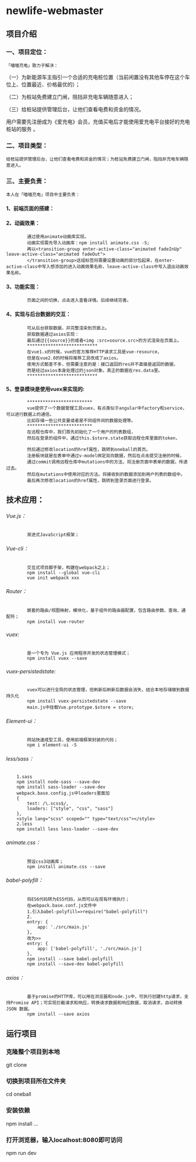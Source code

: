 # newlife-webmaster

##  项目介绍
### 一、项目定位：
	「喵喵充电」致力于解决：

（一）为新能源车主指引一个合适的充电桩位置（当前闲置没有其他车停在这个车位上、位置最近、价格最优的）；

（二）为桩站免费建立门闸，阻挡非充电车辆随意进入；

（三）给桩站提供管理后台，让他们查看电费和资金的情况。

用户需要先注册成为《爱充电》会员，充值买电后才能使用爱充电平台接好的充电桩站的服务 。
### 二、项目类型：
    给桩站提供管理后台，让他们查看电费和资金的情况；为桩站免费建立门闸，阻挡非充电车辆随意进入。
### 三、主要负责：
    本人在「喵喵充电」项目中主要负责：
####    1、前端页面的搭建：
			 
####    2、动画效果：
			通过使用animate动画库实现。
            动画实现需先导入动画库：npm install animate.css -S;
            再以<transition-group enter-active-class="animated fadeInUp" leave-active-class="animated fadeOut">
            </transition-group>这组标签将需要设置动画的部分包起来，在enter-active-class中写入想添加的进入动画效果名称，leave-active-class中写入退出动画效果名称。
####    3、功能实现：
			页面之间的切换，点击进入查看详情。后续继续完善。
####    4、实现与后台数据的交互：
			可从后台获取数据，并完整渲染到页面上。
            获取数据通过axios实现：
            最后通过{{source}}的或者<img :src=source.src>的方式渲染在页面上。
			***************************
			在vue1.x的时候，vue的官方推荐HTTP请求工具是vue-resource，
			但是在vue2.0的时候将推荐工具改成了axios。
			使用方式都差不多，但需要注意的是：接口返回的res并不直接是返回的数据，
			而是经过axios本身处理过的json对象。真正的数据在res.data里。
			***************************
####	5、登录模块是使用vuex来实现的:
			*************************
			vue提供了一个数据管理工具vuex，有点类似于angular中factory和service，可以进行数据上的通信。
			比如存储一些公共变量或者是不同组件间的数据处理等。
			*************************
			在远程仓库中，我们首先初始化了一个用户的列表数组，
			然后在登录的组件中，通过this.$store.state获取远程仓库里面的token，
			
			然后通过修改location的href属性，跳转到oneball的首页。
			注册板块就是在表单中通过v-model绑定双向数据，然后在点击提交注册的时候，
			通过commit调用远程仓库中mutations中的方法，将注册页面中表单的数据，传递过去。
			然后在mutations中使用对应的方法。将接收到的数据添加到用户列表的数组中。
			最后再次修改location的href属性，跳转到登录页面进行登录。
## 技术应用：
######  Vue.js：
			渐进式JavaScript框架；
######	Vue-cli：
			交互式项目脚手架，构建在webpack之上；
			npm install --global vue-cli
			vue init webpack xxx
######  Router：
			嵌套的路由/视图映射，模块化，基于组件的路由器配置，包含路由参数、查询、通配符；
			npm install vue-router
######	vuex:  
			是一个专为 Vue.js 应用程序开发的状态管理模式；
			npm install vuex --save
######	vuex-persistedstate:  
			vuex可以进行全局的状态管理，但刷新后刷新后数据会消失，结合本地存储做到数据持久化
			npm install vuex-persistedstate --save
			main.js中挂载Vue.prototype.$store = store;
######  Element-ui：
			网站快速成型工具，使用前端框架封装的代码；
			npm i element-ui -S
######	less/sass：
		1.sass
		npm install node-sass --save-dev
		npm install sass-loader --save-dev
		webpack.base.config.js中loaders里面加
		{
			test: /\.scss$/,
			loaders: ["style", "css", "sass"]
       	},
		<style lang="scss" scoped="" type="text/css"></style>
		2.less
		npm install less less-loader --save-dev
		
		
######	animate.css：
			预设css3动画库；
			npm install animate.css --save
######	babel-polyfill：
			将ES6代码转为ES5代码，从而可以在现有环境执行；
			在webpack.base.conf.js文件中
			1.引入babel-polyfill=>require("babel-polyfill") 
			2. 
			entry: {
				app: './src/main.js'
			},
			改为>>
			entry: {
				app: ['babel-polyfill', './src/main.js']
			},
			npm install --save babel-polyfill
			npm install --save-dev babel-polyfill
######  axios：
			基于promise的HTTP库，可以用在浏览器和node.js中，可执行创建http请求，支持Promise API；可实现拦截请求和响应，转换请求数据和响应数据，取消请求，自动转换 JSON 数据。
			npm install --save axios 
	
## 运行项目


### 克隆整个项目到本地
git clone 

### 切换到项目所在文件夹
cd oneball

### 安装依赖
npm install ...

### 打开浏览器，输入localhost:8080即可访问
npm run dev